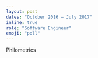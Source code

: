 ```yaml
---
layout: post
dates: "October 2016 – July 2017"
inline: true
role: "Software Engineer"
emoji: "poll"
---
```


Philometrics